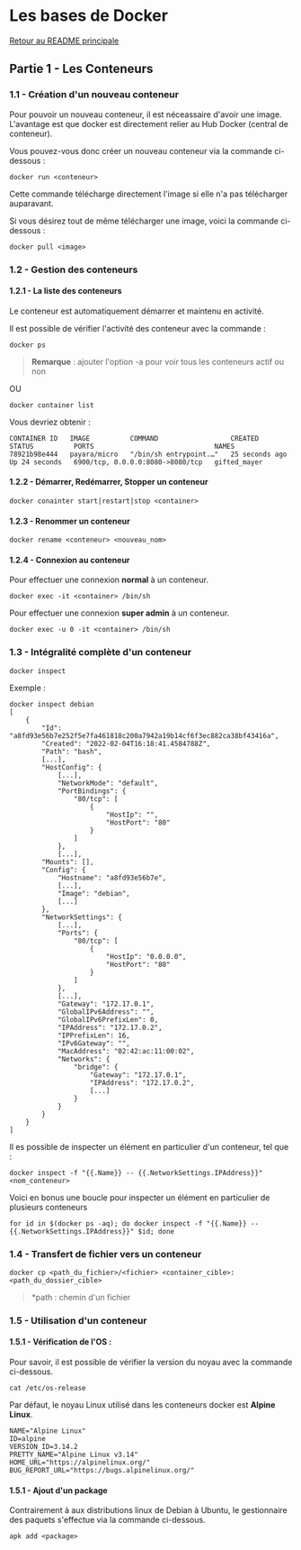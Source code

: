 # Les bases de Docker

[Retour au README principale](../../)

## Partie 1 - Les Conteneurs

### 1.1 - Création d'un nouveau conteneur

Pour pouvoir un nouveau conteneur, il est néceassaire d'avoir une image. L'avantage est que docker est directement relier au Hub Docker (central de conteneur).

Vous pouvez-vous donc créer un nouveau conteneur via la commande ci-dessous :

```
docker run <conteneur>
```

Cette commande télécharge directement l'image si elle n'a pas télécharger auparavant.

Si vous désirez tout de même télécharger une image, voici la commande ci-dessous :

```
docker pull <image>
```

### 1.2 - Gestion des conteneurs

#### 1.2.1 - La liste des conteneurs

Le conteneur est automatiquement démarrer et maintenu en activité.

Il est possible de vérifier l'activité des conteneur avec la commande :

```
docker ps
```

> **Remarque** : ajouter l'option -a pour voir tous les conteneurs actif ou non

OU

```
docker container list
```

Vous devriez obtenir :

```
CONTAINER ID   IMAGE          COMMAND                  CREATED          STATUS          PORTS                              NAMES
78921b98e444   payara/micro   "/bin/sh entrypoint.…"   25 seconds ago   Up 24 seconds   6900/tcp, 0.0.0.0:8080->8080/tcp   gifted_mayer
```


#### 1.2.2 - Démarrer, Redémarrer, Stopper un conteneur

```
docker conainter start|restart|stop <container>
```

#### 1.2.3 - Renommer un conteneur

```
docker rename <conteneur> <nouveau_nom>
```

#### 1.2.4 - Connexion au conteneur

Pour effectuer une connexion **normal** à un conteneur.

```
docker exec -it <container> /bin/sh
```

Pour effectuer une connexion **super admin** à un conteneur.

```
docker exec -u 0 -it <container> /bin/sh
```

### 1.3 - Intégralité complète d'un conteneur

```
docker inspect
```

Exemple :

```
docker inspect debian
[
    {
        "Id": "a8fd93e56b7e252f5e7fa461818c200a7942a19b14cf6f3ec882ca38bf43416a",
        "Created": "2022-02-04T16:18:41.4584788Z",
        "Path": "bash",
        [...],
        "HostConfig": {
            [...],
            "NetworkMode": "default",
            "PortBindings": {
                "80/tcp": [
                    {
                        "HostIp": "",
                        "HostPort": "80"
                    }
                ]
            },
            [...],
        "Mounts": [],
        "Config": {
            "Hostname": "a8fd93e56b7e",
            [...],
            "Image": "debian",
            [...]
        },
        "NetworkSettings": {
            [...],
            "Ports": {
                "80/tcp": [
                    {
                        "HostIp": "0.0.0.0",
                        "HostPort": "80"
                    }
                ]
            },
            [...],
            "Gateway": "172.17.0.1",
            "GlobalIPv6Address": "",
            "GlobalIPv6PrefixLen": 0,
            "IPAddress": "172.17.0.2",
            "IPPrefixLen": 16,
            "IPv6Gateway": "",
            "MacAddress": "02:42:ac:11:00:02",
            "Networks": {
                "bridge": {
                    "Gateway": "172.17.0.1",
                    "IPAddress": "172.17.0.2",
                    [...]
                }
            }
        }
    }
]
```

Il es possible de inspecter un élément en particulier d'un conteneur, tel que :

```
docker inspect -f "{{.Name}} -- {{.NetworkSettings.IPAddress}}" <nom_conteneur> 
```

Voici en bonus une boucle pour inspecter un élément en particulier de plusieurs conteneurs

```
for id in $(docker ps -aq); do docker inspect -f "{{.Name}} -- {{.NetworkSettings.IPAddress}}" $id; done
```

### 1.4 - Transfert de fichier vers un conteneur

```
docker cp <path_du_fichier>/<fichier> <container_cible>:<path_du_dossier_cible>
```

> *path : chemin d'un fichier

### 1.5 - Utilisation d'un conteneur

#### 1.5.1 - Vérification de l'OS :

Pour savoir, il est possible de vérifier la version du noyau avec la commande ci-dessous.

```
cat /etc/os-release
```

Par défaut, le noyau Linux utilisé dans les conteneurs docker est **Alpine Linux**.

```
NAME="Alpine Linux"
ID=alpine
VERSION_ID=3.14.2
PRETTY_NAME="Alpine Linux v3.14"
HOME_URL="https://alpinelinux.org/"
BUG_REPORT_URL="https://bugs.alpinelinux.org/"
```

#### 1.5.1 - Ajout d'un package

Contrairement à aux distributions linux de Debian à Ubuntu, le gestionnaire des paquets s'effectue via la commande ci-dessous.

```
apk add <package>
```